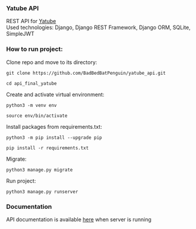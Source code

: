 ### Yatube API

REST API for [Yatube](https://github.com/BadBedBatPenguin/Yatube) \
Used technologies: Django, Django REST Framework, Django ORM, SQLite, SimpleJWT

### How to run project:

Clone repo and move to its directory:

```Shell
git clone https://github.com/BadBedBatPenguin/yatube_api.git
```

```Shell
cd api_final_yatube
```

Create and activate virtual environment:

```Shell
python3 -m venv env
```

```Shell
source env/bin/activate
```

Install packages from requirements.txt:

```Shell
python3 -m pip install --upgrade pip
```

```Shell
pip install -r requirements.txt
```

Migrate:

```Shell
python3 manage.py migrate
```

Run project:

```Shell
python3 manage.py runserver
```

### Documentation

API documentation is available [here](https://127.0.0.1:8000/redoc/) when server is running
